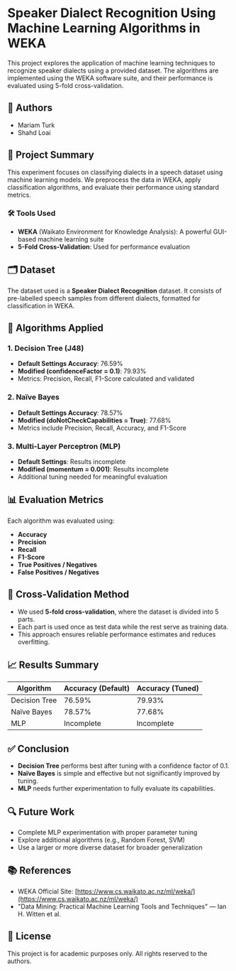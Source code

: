 # Speaker Dialect Recognition Using Machine Learning Algorithms in WEKA

This project explores the application of machine learning techniques to recognize speaker dialects using a provided dataset. The algorithms are implemented using the WEKA software suite, and their performance is evaluated using 5-fold cross-validation.

## 👥 Authors
- Mariam Turk 
- Shahd Loai  


## 🧠 Project Summary
This experiment focuses on classifying dialects in a speech dataset using machine learning models. We preprocess the data in WEKA, apply classification algorithms, and evaluate their performance using standard metrics.

### 🛠 Tools Used
- **WEKA** (Waikato Environment for Knowledge Analysis): A powerful GUI-based machine learning suite
- **5-Fold Cross-Validation**: Used for performance evaluation

## 🗂️ Dataset
The dataset used is a **Speaker Dialect Recognition** dataset. It consists of pre-labelled speech samples from different dialects, formatted for classification in WEKA.

## 🧪 Algorithms Applied
### 1. Decision Tree (J48)
- **Default Settings Accuracy**: 76.59%
- **Modified (confidenceFactor = 0.1)**: 79.93%
- Metrics: Precision, Recall, F1-Score calculated and validated

### 2. Naïve Bayes
- **Default Settings Accuracy**: 78.57%
- **Modified (doNotCheckCapabilities = True)**: 77.68%
- Metrics include Precision, Recall, Accuracy, and F1-Score

### 3. Multi-Layer Perceptron (MLP)
- **Default Settings**: Results incomplete
- **Modified (momentum = 0.001)**: Results incomplete
- Additional tuning needed for meaningful evaluation

## 📊 Evaluation Metrics
Each algorithm was evaluated using:
- **Accuracy**
- **Precision**
- **Recall**
- **F1-Score**
- **True Positives / Negatives**
- **False Positives / Negatives**

## 🔄 Cross-Validation Method
- We used **5-fold cross-validation**, where the dataset is divided into 5 parts.
- Each part is used once as test data while the rest serve as training data.
- This approach ensures reliable performance estimates and reduces overfitting.

## 📈 Results Summary
| Algorithm       | Accuracy (Default) | Accuracy (Tuned) |
|----------------|--------------------|------------------|
| Decision Tree  | 76.59%             | 79.93%           |
| Naïve Bayes    | 78.57%             | 77.68%           |
| MLP            | Incomplete         | Incomplete       |

## ✅ Conclusion
- **Decision Tree** performs best after tuning with a confidence factor of 0.1.
- **Naïve Bayes** is simple and effective but not significantly improved by tuning.
- **MLP** needs further experimentation to fully evaluate its capabilities.

## 🔍 Future Work
- Complete MLP experimentation with proper parameter tuning
- Explore additional algorithms (e.g., Random Forest, SVM)
- Use a larger or more diverse dataset for broader generalization

## 📚 References
- WEKA Official Site: [https://www.cs.waikato.ac.nz/ml/weka/](https://www.cs.waikato.ac.nz/ml/weka/)
- "Data Mining: Practical Machine Learning Tools and Techniques" — Ian H. Witten et al.

## 📄 License
This project is for academic purposes only. All rights reserved to the authors.

